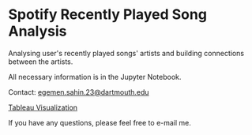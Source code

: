 # Spotify Recently Played Song Analysis
Analysing user's recently played songs' artists and building connections between the artists.

All necessary information is in the Jupyter Notebook.

Contact: egemen.sahin.23@dartmouth.edu

[Tableau Visualization](https://public.tableau.com/views/Book1_16400086724270/Sheet1?:language=en-US&publish=yes&:display_count=n&:origin=viz_share_link)

If you have any questions, please feel free to e-mail me.
